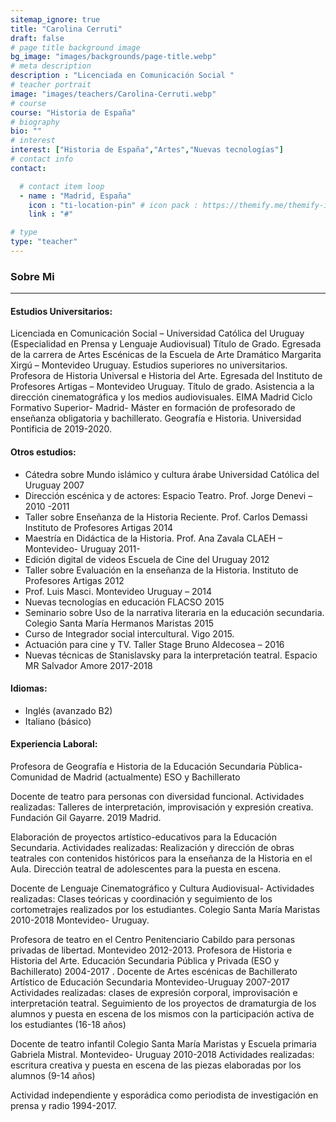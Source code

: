 ```yaml
---
sitemap_ignore: true
title: "Carolina Cerruti"
draft: false
# page title background image
bg_image: "images/backgrounds/page-title.webp"
# meta description
description : "Licenciada en Comunicación Social "
# teacher portrait
image: "images/teachers/Carolina-Cerruti.webp"
# course
course: "Historia de España"
# biography
bio: ""
# interest
interest: ["Historia de España","Artes","Nuevas tecnologías"]
# contact info
contact:

  # contact item loop
  - name : "Madrid, España"
    icon : "ti-location-pin" # icon pack : https://themify.me/themify-icons
    link : "#"

# type
type: "teacher"
---
```


### Sobre Mi
------------

#### Estudios Universitarios:
 

Licenciada en Comunicación Social – Universidad Católica del Uruguay (Especialidad  en Prensa y Lenguaje Audiovisual)  Título de Grado.
Egresada de la carrera de Artes Escénicas de la Escuela de Arte Dramático Margarita Xirgú – Montevideo Uruguay. Estudios superiores no universitarios.
Profesora de Historia Universal e Historia del Arte. Egresada del Instituto de Profesores Artigas – Montevideo Uruguay. Título de grado.
Asistencia a la dirección cinematográfica y los medios audiovisuales. EIMA Madrid Ciclo Formativo Superior- Madrid-
Máster en formación de profesorado de enseñanza obligatoria y bachillerato. Geografía e Historia. Universidad Pontificia de 2019-2020.
 

#### Otros estudios:

* Cátedra sobre Mundo islámico y cultura árabe Universidad Católica del Uruguay 2007
* Dirección escénica y de actores: Espacio Teatro. Prof. Jorge Denevi – 2010 -2011
* Taller sobre Enseñanza de la Historia Reciente. Prof. Carlos Demassi Instituto de Profesores Artigas 2014
* Maestría en Didáctica de la Historia. Prof. Ana Zavala CLAEH – Montevideo- Uruguay 2011-
* Edición digital de videos Escuela de Cine del Uruguay  2012
* Taller sobre Evaluación en la enseñanza de la Historia. Instituto de Profesores Artigas 2012
* Prof. Luis Masci. Montevideo Uruguay – 2014
* Nuevas tecnologías en educación FLACSO  2015
* Seminario sobre Uso de la narrativa literaria en la educación secundaria. Colegio Santa María Hermanos Maristas  2015
* Curso de Integrador social intercultural. Vigo 2015.
* Actuación para cine y TV. Taller Stage  Bruno Aldecosea – 2016
* Nuevas técnicas de Stanislavsky para la interpretación teatral. Espacio MR  Salvador Amore  2017-2018

#### Idiomas:

* Inglés (avanzado B2)
* Italiano (básico)
   

#### Experiencia Laboral:
Profesora de Geografía e Historia de la Educación Secundaria Pùblica- Comunidad de Madrid (actualmente) ESO y Bachillerato
 

Docente de teatro para personas con diversidad funcional.
Actividades realizadas: Talleres de interpretación, improvisación y expresión creativa. Fundación Gil Gayarre. 2019  Madrid.

Elaboración de proyectos artístico-educativos para la Educación Secundaria.
Actividades realizadas: Realización y dirección de obras teatrales con contenidos históricos para la enseñanza de la Historia en el Aula. Dirección teatral de adolescentes para la puesta en escena.

Docente de Lenguaje Cinematográfico y Cultura Audiovisual-
Actividades realizadas:  Clases teóricas y coordinación y seguimiento de los cortometrajes realizados por los estudiantes. Colegio Santa María Maristas 2010-2018  Montevideo- Uruguay.

Profesora de teatro en el Centro Penitenciario Cabildo para personas privadas de libertad. Montevideo 2012-2013.
Profesora de Historia e Historia del Arte. Educación Secundaria Pública y Privada  (ESO y Bachillerato) 2004-2017 .
Docente de Artes escénicas de Bachillerato Artístico de Educación Secundaria Montevideo-Uruguay 2007-2017
Actividades realizadas: clases de expresión corporal, improvisación e interpretación teatral. Seguimiento de los proyectos de dramaturgia de los alumnos y puesta en escena de los mismos con la participación activa de los estudiantes (16-18 años)

Docente de teatro infantil Colegio Santa María Maristas y  Escuela primaria Gabriela Mistral.  Montevideo- Uruguay  2010-2018
Actividades realizadas: escritura creativa y puesta en escena de las piezas elaboradas por los alumnos (9-14 años)

Actividad independiente y esporádica como periodista de investigación en prensa y radio 1994-2017.